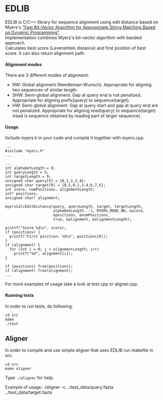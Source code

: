 # EDLIB

EDLIB is C/C++ library for sequence alignment using edit distance based on Myers's ["Fast Bit-Vector Algorithm for Approximate String Matching Based on Dynamic Programming"](http://www.gersteinlab.org/courses/452/09-spring/pdf/Myers.pdf).  
Implementation combines Myers's bit-vector algorithm with banded approach.  
Calculates best score (Levenshtein distance) and first position of best score.
It can also return alignment path.


#### Alignment modes
There are 3 different modes of alignment:
* NW: Global alignment (Needleman-Wunsch).
      Appropriate for aligning two sequences of similar length. 
* SHW: Semi-global alignment. Gap at query end is not penalized.
       Appropriate for aligning prefix(query) to sequence(target).
* HW: Semi-global alignment. Gap at query start and gap at query end are not penalized.
      Appropriate for aligning read(query) to sequence(target)
      (read is sequence obtained by reading part of larger sequence).


#### Usage
Include myers.h in your code and compile it together with myers.cpp.  

```
...
#include "myers.h"
...
```
```
...
int alphabetLength = 9;
int queryLength = 5;
int targetLength = 9;
unsigned char query[5] = {0,1,2,3,4};
unsigned char target[9] = {8,5,0,1,3,4,6,7,5};
int score, numPositions, alignmentLength;
int* positions;
unsigned char* alignment;

myersCalcEditDistance(query, queryLength, target, targetLength,
                      alphabetLength, -1, MYERS_MODE_HW, &score,
                      &positions, &numPositions,
                      true, &alignment, &alignmentLength);

printf("Score %d\n", score);
if (positions) {
  printf("First position: %d\n", positions[0]);
}
if (alignment) {
  for (int i = 0; i < alignmentLength; i++)
    printf("%d", alignment[i]);
}

if (positions) free(positions);
if (alignment) free(alignment);
...
```    

For more examples of usage take a look at test.cpp or aligner.cpp.

#### Running tests
In order to run tests, do following:

    cd src
    make
    ./test
    
    
## Aligner

In order to compile and use simple aligner that uses EDLIB run makefile in src:

    cd src
    make aligner
    
Type `./aligner` for help.

Example of usage:
    ./aligner -c ../test_data/query.fasta ../test_data/target.fasta

